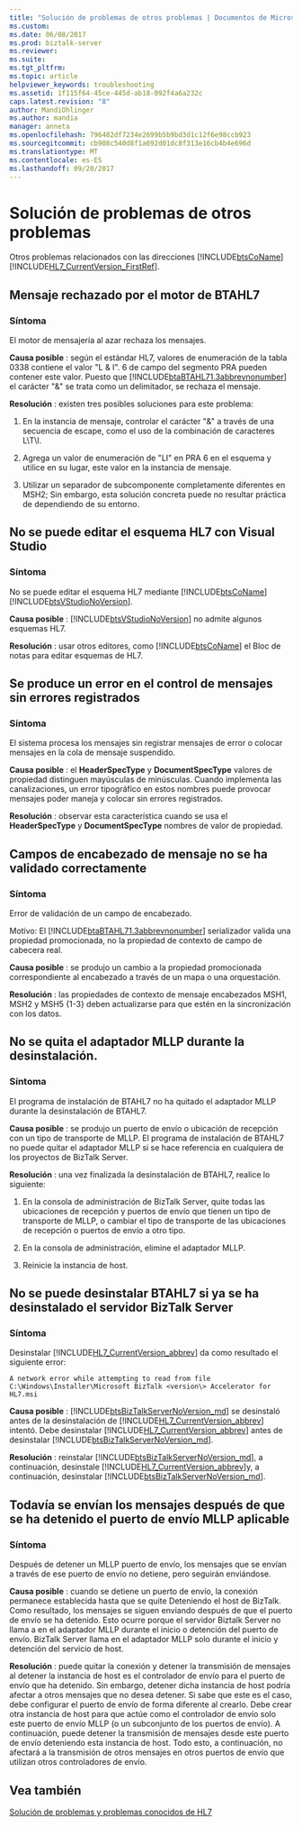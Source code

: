 ```yaml
---
title: "Solución de problemas de otros problemas | Documentos de Microsoft"
ms.custom: 
ms.date: 06/08/2017
ms.prod: biztalk-server
ms.reviewer: 
ms.suite: 
ms.tgt_pltfrm: 
ms.topic: article
helpviewer_keywords: troubleshooting
ms.assetid: 1f115f64-45ce-445d-ab18-092f4a6a232c
caps.latest.revision: "8"
author: MandiOhlinger
ms.author: mandia
manager: anneta
ms.openlocfilehash: 796482df7234e2699b5b9bd3d1c12f6e98ccb923
ms.sourcegitcommit: cb908c540d8f1a692d01dc8f313e16cb4b4e696d
ms.translationtype: MT
ms.contentlocale: es-ES
ms.lasthandoff: 09/20/2017
---
```

# <a name="troubleshooting-other-issues"></a>Solución de problemas de otros problemas
Otros problemas relacionados con las direcciones [!INCLUDE[btsCoName](../../includes/btsconame-md.md)] [!INCLUDE[HL7_CurrentVersion_FirstRef](../../includes/hl7-currentversion-firstref-md.md)].  
  
## <a name="message-rejected-by-the-btahl7-engine"></a>Mensaje rechazado por el motor de BTAHL7  
  
### <a name="symptom"></a>Síntoma  
 El motor de mensajería al azar rechaza los mensajes.  
  
**Causa posible** : según el estándar HL7, valores de enumeración de la tabla 0338 contiene el valor "L & I". 6 de campo del segmento PRA pueden contener este valor. Puesto que [!INCLUDE[btaBTAHL71.3abbrevnonumber](../../includes/btabtahl71-3abbrevnonumber-md.md)] el carácter "&" se trata como un delimitador, se rechaza el mensaje.  
  
**Resolución** : existen tres posibles soluciones para este problema:  
  
1.  En la instancia de mensaje, controlar el carácter "&" a través de una secuencia de escape, como el uso de la combinación de caracteres L\T\I.  
  
2.  Agrega un valor de enumeración de "LI" en PRA 6 en el esquema y utilice en su lugar, este valor en la instancia de mensaje.  
  
3.  Utilizar un separador de subcomponente completamente diferentes en MSH2; Sin embargo, esta solución concreta puede no resultar práctica de dependiendo de su entorno.  
  
## <a name="cannot-edit-the-hl7-schema-using-visual-studio"></a>No se puede editar el esquema HL7 con Visual Studio  
  
### <a name="symptom"></a>Síntoma  
 No se puede editar el esquema HL7 mediante [!INCLUDE[btsCoName](../../includes/btsconame-md.md)] [!INCLUDE[btsVStudioNoVersion](../../includes/btsvstudionoversion-md.md)].  
  
**Causa posible** : [!INCLUDE[btsVStudioNoVersion](../../includes/btsvstudionoversion-md.md)] no admite algunos esquemas HL7.  
  
**Resolución** : usar otros editores, como [!INCLUDE[btsCoName](../../includes/btsconame-md.md)] el Bloc de notas para editar esquemas de HL7.  
  
## <a name="message-handling-fails-with-no-errors-logged"></a>Se produce un error en el control de mensajes sin errores registrados  
  
### <a name="symptom"></a>Síntoma  
 El sistema procesa los mensajes sin registrar mensajes de error o colocar mensajes en la cola de mensaje suspendido.  
  
**Causa posible** : el **HeaderSpecType** y **DocumentSpecType** valores de propiedad distinguen mayúsculas de minúsculas. Cuando implementa las canalizaciones, un error tipográfico en estos nombres puede provocar mensajes poder maneja y colocar sin errores registrados.  
  
**Resolución** : observar esta característica cuando se usa el **HeaderSpecType** y **DocumentSpecType** nombres de valor de propiedad.  
  
## <a name="message-header-fields-are-not-validated-correctly"></a>Campos de encabezado de mensaje no se ha validado correctamente  
  
### <a name="symptom"></a>Síntoma  
 Error de validación de un campo de encabezado.  
  
 Motivo: El [!INCLUDE[btaBTAHL71.3abbrevnonumber](../../includes/btabtahl71-3abbrevnonumber-md.md)] serializador valida una propiedad promocionada, no la propiedad de contexto de campo de cabecera real.  
  
**Causa posible** : se produjo un cambio a la propiedad promocionada correspondiente al encabezado a través de un mapa o una orquestación.  
  
**Resolución** : las propiedades de contexto de mensaje encabezados MSH1, MSH2 y MSH5 {1-3} deben actualizarse para que estén en la sincronización con los datos.  
  
## <a name="the-mllp-adapter-is-not-removed-during-uninstall"></a>No se quita el adaptador MLLP durante la desinstalación.  
  
### <a name="symptom"></a>Síntoma  
 El programa de instalación de BTAHL7 no ha quitado el adaptador MLLP durante la desinstalación de BTAHL7.  
  
**Causa posible** : se produjo un puerto de envío o ubicación de recepción con un tipo de transporte de MLLP. El programa de instalación de BTAHL7 no puede quitar el adaptador MLLP si se hace referencia en cualquiera de los proyectos de BizTalk Server.  
  
**Resolución** : una vez finalizada la desinstalación de BTAHL7, realice lo siguiente:  
  
1.  En la consola de administración de BizTalk Server, quite todas las ubicaciones de recepción y puertos de envío que tienen un tipo de transporte de MLLP, o cambiar el tipo de transporte de las ubicaciones de recepción o puertos de envío a otro tipo.  
  
2.  En la consola de administración, elimine el adaptador MLLP.  
  
3.  Reinicie la instancia de host.  
  
## <a name="btahl7-cannot-be-uninstalled-if-biztalk-server-has-already-been-uninstalled"></a>No se puede desinstalar BTAHL7 si ya se ha desinstalado el servidor BizTalk Server  
  
### <a name="symptom"></a>Síntoma  
 Desinstalar [!INCLUDE[HL7_CurrentVersion_abbrev](../../includes/hl7-currentversion-abbrev-md.md)] da como resultado el siguiente error:  
  
`A network error while attempting to read from file C:\Windows\Installer\Microsoft BizTalk <version\> Accelerator for HL7.msi`
  
**Causa posible** : [!INCLUDE[btsBizTalkServerNoVersion_md](../../includes/btsbiztalkservernoversion-md.md)] se desinstaló antes de la desinstalación de [!INCLUDE[HL7_CurrentVersion_abbrev](../../includes/hl7-currentversion-abbrev-md.md)] intentó. Debe desinstalar [!INCLUDE[HL7_CurrentVersion_abbrev](../../includes/hl7-currentversion-abbrev-md.md)] antes de desinstalar [!INCLUDE[btsBizTalkServerNoVersion_md](../../includes/btsbiztalkservernoversion-md.md)].  
  
**Resolución** : reinstalar [!INCLUDE[btsBizTalkServerNoVersion_md](../../includes/btsbiztalkservernoversion-md.md)], a continuación, desinstale [!INCLUDE[HL7_CurrentVersion_abbrev](../../includes/hl7-currentversion-abbrev-md.md)]y, a continuación, desinstalar [!INCLUDE[btsBizTalkServerNoVersion_md](../../includes/btsbiztalkservernoversion-md.md)].  
  
## <a name="messages-are-still-sent-after-the-applicable-mllp-send-port-has-been-stopped"></a>Todavía se envían los mensajes después de que se ha detenido el puerto de envío MLLP aplicable  
  
### <a name="symptom"></a>Síntoma  
 Después de detener un MLLP puerto de envío, los mensajes que se envían a través de ese puerto de envío no detiene, pero seguirán enviándose.  
  
**Causa posible** : cuando se detiene un puerto de envío, la conexión permanece establecida hasta que se quite Deteniendo el host de BizTalk. Como resultado, los mensajes se siguen enviando después de que el puerto de envío se ha detenido. Esto ocurre porque el servidor Biztalk Server no llama a en el adaptador MLLP durante el inicio o detención del puerto de envío. BizTalk Server llama en el adaptador MLLP solo durante el inicio y detención del servicio de host.  
  
**Resolución** : puede quitar la conexión y detener la transmisión de mensajes al detener la instancia de host es el controlador de envío para el puerto de envío que ha detenido. Sin embargo, detener dicha instancia de host podría afectar a otros mensajes que no desea detener. Si sabe que este es el caso, debe configurar el puerto de envío de forma diferente al crearlo. Debe crear otra instancia de host para que actúe como el controlador de envío solo este puerto de envío MLLP (o un subconjunto de los puertos de envío). A continuación, puede detener la transmisión de mensajes desde este puerto de envío deteniendo esta instancia de host. Todo esto, a continuación, no afectará a la transmisión de otros mensajes en otros puertos de envío que utilizan otros controladores de envío.  
  
## <a name="see-also"></a>Vea también  
 [Solución de problemas y problemas conocidos de HL7](../../adapters-and-accelerators/accelerator-hl7/troubleshooting-and-known-issues-in-hl7.md)